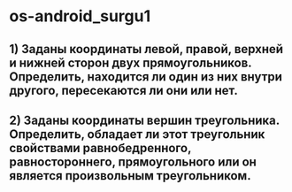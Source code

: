 # os-android_surgu1
## 1) Заданы координаты левой, правой, верхней и нижней сторон двух прямоугольников. Определить, находится ли один из них внутри другого, пересекаются ли они или нет.
## 2) Заданы координаты вершин треугольника. Определить, обладает ли этот треугольник свойствами равнобедренного, равностороннего, прямоугольного или он является произвольным треугольником.
